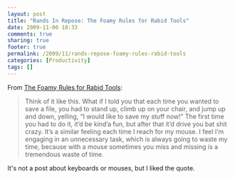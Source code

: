 ```yaml
---
layout: post
title: "Rands In Repose: The Foamy Rules for Rabid Tools"
date: 2009-11-06 18:33
comments: true
sharing: true
footer: true
permalink: /2009/11/rands-repose-foamy-rules-rabid-tools
categories: [Productivity]
tags: []
---
```

<p>From <a href='http://www.randsinrepose.com/archives/2009/11/02/the_foamy_rules_for_rabid_tools.html'>The Foamy Rules for Rabid Tools</a>:</p>

<blockquote>Think of it like this. What if I told you that each time you wanted to save a file, you had to stand up, climb up on your chair, and jump up and down, yelling, “I would like to save my stuff now!” The first time you had to do it, it’d be kind’a fun, but after that it’d drive you bat shit crazy. It’s a similar feeling each time I reach for my mouse. I feel I’m engaging in an unnecessary task, which is always going to waste my time, because with a mouse sometimes you miss and missing is a tremendous waste of time.
</blockquote>

It's not a post about keyboards or mouses, but I liked the quote.
